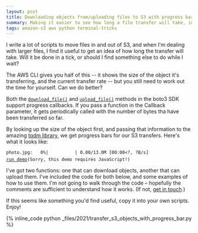 ```yaml
---
layout: post
title: Downloading objects from/uploading files to S3 with progress bars in Python
summary: Making it easier to see how long a file transfer will take, in the terminal.
tags: amazon-s3 aws python terminal-tricks
---
```


I write a lot of scripts to move files in and out of S3, and when I'm dealing with larger files, I find it useful to get an idea of how long the transfer will take.
Will it be done in a tick, or should I find something else to do while I wait?

The AWS CLI gives you half of this -- it shows the size of the object it's transferring, and the current transfer rate -- but you still need to work out the time for yourself.
Can we do better?

Both the [`download_file()`](https://boto3.amazonaws.com/v1/documentation/api/latest/reference/services/s3.html#S3.Client.download_file) and [`upload_file()`](https://boto3.amazonaws.com/v1/documentation/api/latest/reference/services/s3.html#S3.Client.download_file) methods in the boto3 SDK support progress callbacks.
If you pass a function in the Callback parameter, it gets periodically called with the number of bytes tha have been transferred so far.

By looking up the size of the object first, and passing that information to the amazing [tqdm library](https://pypi.org/project/tqdm/), we get progress bars for our S3 transfers.
Here's what it looks like:

<pre><code id="progressBarDemo">photo.jpg:&nbsp;&nbsp;&nbsp;0%|&nbsp;&nbsp;&nbsp;&nbsp;&nbsp;&nbsp;&nbsp;&nbsp;&nbsp;&nbsp;|&nbsp;0.00/13.0M&nbsp;[00:00&lt;?,&nbsp;?B/s]</code>
<code style="padding-top: 5px; display: block;"><a href="#" onclick="runDemo()">run demo</a><noscript>(Sorry, this demo requires JavaScript!)</noscript></code></pre>

<script>
var lines = ['photo.jpg:&nbsp;&nbsp;&nbsp;0%|&nbsp;&nbsp;&nbsp;&nbsp;&nbsp;&nbsp;&nbsp;&nbsp;&nbsp;&nbsp;|&nbsp;0.00/13.0M&nbsp;[00:00&lt;?,&nbsp;?B/s]',
 'photo.jpg:&nbsp;&nbsp;&nbsp;2%|▏&nbsp;&nbsp;&nbsp;&nbsp;&nbsp;&nbsp;&nbsp;&nbsp;&nbsp;|&nbsp;262k/13.0M&nbsp;[00:00&lt;00:41,&nbsp;306kB/s]',
 'photo.jpg:&nbsp;&nbsp;&nbsp;4%|▍&nbsp;&nbsp;&nbsp;&nbsp;&nbsp;&nbsp;&nbsp;&nbsp;&nbsp;|&nbsp;524k/13.0M&nbsp;[00:01&lt;00:36,&nbsp;345kB/s]',
 'photo.jpg:&nbsp;&nbsp;&nbsp;6%|▌&nbsp;&nbsp;&nbsp;&nbsp;&nbsp;&nbsp;&nbsp;&nbsp;&nbsp;|&nbsp;786k/13.0M&nbsp;[00:01&lt;00:26,&nbsp;455kB/s]',
 'photo.jpg:&nbsp;&nbsp;&nbsp;8%|▊&nbsp;&nbsp;&nbsp;&nbsp;&nbsp;&nbsp;&nbsp;&nbsp;&nbsp;|&nbsp;1.05M/13.0M&nbsp;[00:01&lt;00:21,&nbsp;565kB/s]',
 'photo.jpg:&nbsp;&nbsp;12%|█▏&nbsp;&nbsp;&nbsp;&nbsp;&nbsp;&nbsp;&nbsp;&nbsp;|&nbsp;1.57M/13.0M&nbsp;[00:01&lt;00:15,&nbsp;745kB/s]',
 'photo.jpg:&nbsp;&nbsp;14%|█▍&nbsp;&nbsp;&nbsp;&nbsp;&nbsp;&nbsp;&nbsp;&nbsp;|&nbsp;1.84M/13.0M&nbsp;[00:02&lt;00:12,&nbsp;913kB/s]',
 'photo.jpg:&nbsp;&nbsp;18%|█▊&nbsp;&nbsp;&nbsp;&nbsp;&nbsp;&nbsp;&nbsp;&nbsp;|&nbsp;2.36M/13.0M&nbsp;[00:02&lt;00:09,&nbsp;1.14MB/s]',
 'photo.jpg:&nbsp;&nbsp;22%|██▏&nbsp;&nbsp;&nbsp;&nbsp;&nbsp;&nbsp;&nbsp;|&nbsp;2.88M/13.0M&nbsp;[00:02&lt;00:06,&nbsp;1.45MB/s]',
 'photo.jpg:&nbsp;&nbsp;26%|██▌&nbsp;&nbsp;&nbsp;&nbsp;&nbsp;&nbsp;&nbsp;|&nbsp;3.41M/13.0M&nbsp;[00:02&lt;00:05,&nbsp;1.79MB/s]',
 'photo.jpg:&nbsp;&nbsp;30%|███&nbsp;&nbsp;&nbsp;&nbsp;&nbsp;&nbsp;&nbsp;|&nbsp;3.93M/13.0M&nbsp;[00:02&lt;00:04,&nbsp;2.18MB/s]',
 'photo.jpg:&nbsp;&nbsp;34%|███▍&nbsp;&nbsp;&nbsp;&nbsp;&nbsp;&nbsp;|&nbsp;4.46M/13.0M&nbsp;[00:02&lt;00:03,&nbsp;2.61MB/s]',
 'photo.jpg:&nbsp;&nbsp;38%|███▊&nbsp;&nbsp;&nbsp;&nbsp;&nbsp;&nbsp;|&nbsp;4.98M/13.0M&nbsp;[00:02&lt;00:03,&nbsp;2.51MB/s]',
 'photo.jpg:&nbsp;&nbsp;44%|████▍&nbsp;&nbsp;&nbsp;&nbsp;&nbsp;|&nbsp;5.77M/13.0M&nbsp;[00:03&lt;00:02,&nbsp;2.90MB/s]',
 'photo.jpg:&nbsp;&nbsp;48%|████▊&nbsp;&nbsp;&nbsp;&nbsp;&nbsp;|&nbsp;6.29M/13.0M&nbsp;[00:03&lt;00:02,&nbsp;2.71MB/s]',
 'photo.jpg:&nbsp;&nbsp;52%|█████▏&nbsp;&nbsp;&nbsp;&nbsp;|&nbsp;6.82M/13.0M&nbsp;[00:03&lt;00:03,&nbsp;1.99MB/s]',
 'photo.jpg:&nbsp;&nbsp;56%|█████▋&nbsp;&nbsp;&nbsp;&nbsp;|&nbsp;7.34M/13.0M&nbsp;[00:04&lt;00:02,&nbsp;2.05MB/s]',
 'photo.jpg:&nbsp;&nbsp;61%|██████&nbsp;&nbsp;&nbsp;&nbsp;|&nbsp;7.86M/13.0M&nbsp;[00:04&lt;00:02,&nbsp;2.36MB/s]',
 'photo.jpg:&nbsp;&nbsp;65%|██████▍&nbsp;&nbsp;&nbsp;|&nbsp;8.39M/13.0M&nbsp;[00:04&lt;00:02,&nbsp;2.19MB/s]',
 'photo.jpg:&nbsp;&nbsp;69%|██████▊&nbsp;&nbsp;&nbsp;|&nbsp;8.91M/13.0M&nbsp;[00:04&lt;00:01,&nbsp;2.24MB/s]',
 'photo.jpg:&nbsp;&nbsp;73%|███████▎&nbsp;&nbsp;|&nbsp;9.44M/13.0M&nbsp;[00:04&lt;00:01,&nbsp;2.30MB/s]',
 'photo.jpg:&nbsp;&nbsp;75%|███████▍&nbsp;&nbsp;|&nbsp;9.70M/13.0M&nbsp;[00:04&lt;00:01,&nbsp;2.34MB/s]',
 'photo.jpg:&nbsp;&nbsp;77%|███████▋&nbsp;&nbsp;|&nbsp;9.96M/13.0M&nbsp;[00:05&lt;00:01,&nbsp;2.41MB/s]',
 'photo.jpg:&nbsp;&nbsp;80%|███████▉&nbsp;&nbsp;|&nbsp;10.4M/13.0M&nbsp;[00:05&lt;00:01,&nbsp;2.40MB/s]',
 'photo.jpg:&nbsp;&nbsp;84%|████████▍&nbsp;|&nbsp;10.9M/13.0M&nbsp;[00:05&lt;00:00,&nbsp;2.65MB/s]',
 'photo.jpg:&nbsp;&nbsp;88%|████████▊&nbsp;|&nbsp;11.4M/13.0M&nbsp;[00:05&lt;00:00,&nbsp;2.29MB/s]',
 'photo.jpg:&nbsp;&nbsp;90%|████████▉&nbsp;|&nbsp;11.7M/13.0M&nbsp;[00:05&lt;00:00,&nbsp;2.29MB/s]',
 'photo.jpg:&nbsp;&nbsp;92%|█████████▏|&nbsp;11.9M/13.0M&nbsp;[00:05&lt;00:00,&nbsp;2.23MB/s]',
 'photo.jpg:&nbsp;&nbsp;94%|█████████▍|&nbsp;12.2M/13.0M&nbsp;[00:06&lt;00:00,&nbsp;2.20MB/s]',
 'photo.jpg:&nbsp;&nbsp;96%|█████████▌|&nbsp;12.5M/13.0M&nbsp;[00:06&lt;00:00,&nbsp;2.26MB/s]',
 'photo.jpg:&nbsp;&nbsp;98%|█████████▊|&nbsp;12.7M/13.0M&nbsp;[00:06&lt;00:00,&nbsp;2.16MB/s]',
 'photo.jpg:&nbsp;100%|██████████|&nbsp;13.0M/13.0M&nbsp;[00:06&lt;00:00,&nbsp;2.23MB/s]',
 'photo.jpg:&nbsp;100%|██████████|&nbsp;13.0M/13.0M&nbsp;[00:06&lt;00:00,&nbsp;2.02MB/s]'];

function setLine(code, lineNo) {
  console.log("Calling setLine(" + code + ", " + lineNo + ")");
  code.innerHTML = lines[lineNo];
  if (lineNo + 1 < lines.length) {
    setTimeout(function() { setLine(code, lineNo + 1) }, 150);
  }
};

function runDemo() {
  console.log("Calling runDemo() 1");
  var code = document.getElementById("progressBarDemo");
  console.log("Calling runDemo() 2");
  setLine(code, 0);
};

</script>

I've got two functions: one that can download objects, another that can upload them.
I've included the code for both below, and some examples of how to use them.
I'm not going to walk through the code – hopefully the comments are sufficient to understand how it works.
(If not, [get in touch](/#contact).)

If this seems like something you'd find useful, copy it into your own scripts.
Enjoy!

{% inline_code python _files/2021/transfer_s3_objects_with_progress_bar.py %}

